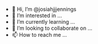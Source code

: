 - 👋 Hi, I’m @josiahjjjennings
- 👀 I’m interested in ...
- 🌱 I’m currently learning ...
- 💞️ I’m looking to collaborate on ...
- 📫 How to reach me ...

<!---
josiahjjjennings/josiahjjjennings is a ✨ special ✨ repository because its `README.md` (this file) appears on your GitHub profile.
You can click the Preview link to take a look at your changes.
--->
